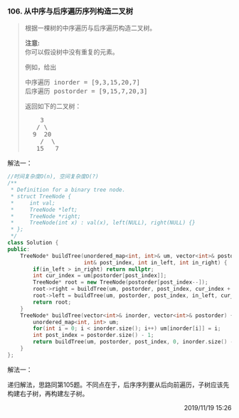 ### 106. 从中序与后序遍历序列构造二叉树
> <div class="notranslate"><p>根据一棵树的中序遍历与后序遍历构造二叉树。</p>
> 
> <p><strong>注意:</strong><br>
> 你可以假设树中没有重复的元素。</p>
> 
> <p>例如，给出</p>
> 
> <pre>中序遍历 inorder =&nbsp;[9,3,15,20,7]
> 后序遍历 postorder = [9,15,7,20,3]</pre>
> 
> <p>返回如下的二叉树：</p>
> 
> <pre>    3
>    / \
>   9  20
>     /  \
>    15   7
> </pre>
> </div>

解法一：
```cpp
//时间复杂度O(n), 空间复杂度O(?)
/**
 * Definition for a binary tree node.
 * struct TreeNode {
 *     int val;
 *     TreeNode *left;
 *     TreeNode *right;
 *     TreeNode(int x) : val(x), left(NULL), right(NULL) {}
 * };
 */
class Solution {
public:
    TreeNode* buildTree(unordered_map<int, int>& um, vector<int>& postorder, 
                        int& post_index, int in_left, int in_right) {
        if(in_left > in_right) return nullptr;
        int cur_index = um[postorder[post_index]];
        TreeNode* root = new TreeNode(postorder[post_index--]);
        root->right = buildTree(um, postorder, post_index, cur_index + 1, in_right);
        root->left = buildTree(um, postorder, post_index, in_left, cur_index - 1);
        return root;
    }
    TreeNode* buildTree(vector<int>& inorder, vector<int>& postorder) {
        unordered_map<int, int> um;
        for(int i = 0; i < inorder.size(); i++) um[inorder[i]] = i;
        int post_index = postorder.size() - 1;
        return buildTree(um, postorder, post_index, 0, inorder.size() - 1);
    }
};
```

解法一：

递归解法，思路同第105题。不同点在于，后序序列要从后向前遍历，子树应该先构建右子树，再构建左子树。

<div style="text-align: right"> 2019/11/19 15:26 </div>
